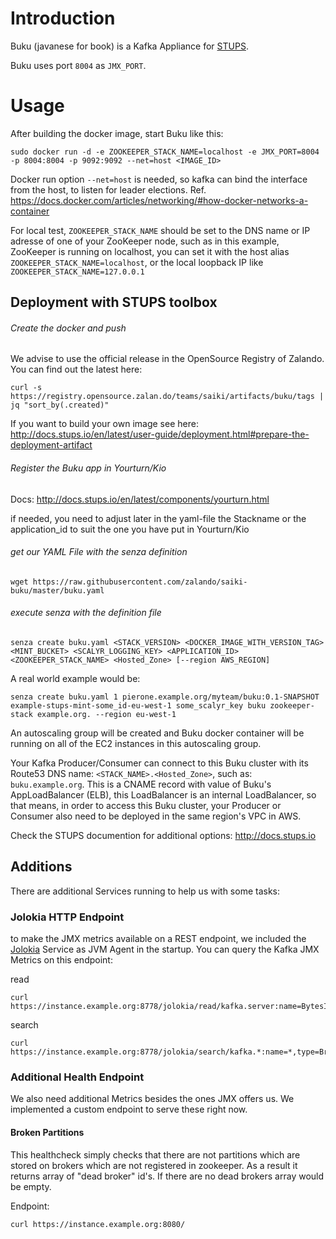 Introduction
============
Buku (javanese for book) is a Kafka Appliance for [STUPS](https://stups.io/).

Buku uses port ```8004``` as ```JMX_PORT```.

Usage
=====
After building the docker image, start Buku like this:
```
sudo docker run -d -e ZOOKEEPER_STACK_NAME=localhost -e JMX_PORT=8004 -p 8004:8004 -p 9092:9092 --net=host <IMAGE_ID>
```
Docker run option ```--net=host``` is needed, so kafka can bind the interface from the host, to listen for leader elections. Ref. https://docs.docker.com/articles/networking/#how-docker-networks-a-container

For local test, ```ZOOKEEPER_STACK_NAME``` should be set to the DNS name or IP adresse of one of your ZooKeeper node, such as in this example, ZooKeeper is running on localhost, you can set it with the host alias ```ZOOKEEPER_STACK_NAME=localhost```, or the local loopback IP like ```ZOOKEEPER_STACK_NAME=127.0.0.1```

Deployment with STUPS toolbox
-----------------------------

###### Create the docker and push

We advise to use the official release in the OpenSource Registry of Zalando. You can find out the latest here:
```
curl -s https://registry.opensource.zalan.do/teams/saiki/artifacts/buku/tags | jq "sort_by(.created)"
```

If you want to build your own image see here: http://docs.stups.io/en/latest/user-guide/deployment.html#prepare-the-deployment-artifact

###### Register the Buku app in Yourturn/Kio

Docs: http://docs.stups.io/en/latest/components/yourturn.html

if needed, you need to adjust later in the yaml-file the Stackname or the application_id to suit the one you have put in Yourturn/Kio

###### get our YAML File with the senza definition
```
wget https://raw.githubusercontent.com/zalando/saiki-buku/master/buku.yaml
```

###### execute senza with the definition file

```
senza create buku.yaml <STACK_VERSION> <DOCKER_IMAGE_WITH_VERSION_TAG> <MINT_BUCKET> <SCALYR_LOGGING_KEY> <APPLICATION_ID> <ZOOKEEPER_STACK_NAME> <Hosted_Zone> [--region AWS_REGION]
```

A real world example would be:
```
senza create buku.yaml 1 pierone.example.org/myteam/buku:0.1-SNAPSHOT example-stups-mint-some_id-eu-west-1 some_scalyr_key buku zookeeper-stack example.org. --region eu-west-1
```

An autoscaling group will be created and Buku docker container will be running on all of the EC2 instances in this autoscaling group.

Your Kafka Producer/Consumer can connect to this Buku cluster with its Route53 DNS name: ```<STACK_NAME>.<Hosted_Zone>```, such as: ```buku.example.org```. This is a CNAME record with value of Buku's AppLoadBalancer (ELB), this LoadBalancer is an internal LoadBalancer, so that means, in order to access this Buku cluster, your Producer or Consumer also need to be deployed in the same region's VPC in AWS.

Check the STUPS documention for additional options:
http://docs.stups.io

## Additions

There are additional Services running to help us with some tasks:

### Jolokia HTTP Endpoint

to make the JMX metrics available on a REST endpoint, we included the [Jolokia](https://jolokia.org/) Service as JVM Agent in the startup. You can query the Kafka JMX Metrics on this endpoint:

read
```
curl https://instance.example.org:8778/jolokia/read/kafka.server:name=BytesInPerSec,type=BrokerTopicMetrics,topic=topic_name
```

search
```
curl https://instance.example.org:8778/jolokia/search/kafka.*:name=*,type=Broker*
```

### Additional Health Endpoint

We also need additional Metrics besides the ones JMX offers us. We implemented a custom endpoint to serve these right now.

#### Broken Partitions

This healthcheck simply checks that there are not partitions which are stored on brokers which are not registered in zookeeper. As a result it returns array of "dead broker" id's. If there are no dead brokers array would be empty.

Endpoint:
```
curl https://instance.example.org:8080/
```
